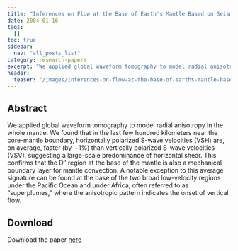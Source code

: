 ```yaml
---
title: "Inferences on Flow at the Base of Earth's Mantle Based on Seismic Anisotropy"
date: 2004-01-16
tags:
  []
toc: true
sidebar:
  nav: "all_posts_list"
category: research-papers
excerpt: "We applied global waveform tomography to model radial anisotropy in the whole mantle. We found that in the last few hundred kilometers near the core-mantle boundary, horizontally polarized S-wave velocities (VSH) are, on average, faster (by ∼1%) than vertically polarized S-wave velocities (VSV), suggesting a large-scale predominance of horizontal shear. This confirms that the D″ region at the base of the mantle is also a mechanical boundary layer for mantle convection. A notable exception to this average signature can be found at the base of the two broad low-velocity regions under the Pacific Ocean and under Africa, often referred to as “superplumes,” where the anisotropic pattern indicates the onset of vertical flow."
header:
  teaser: "/images/inferences-on-flow-at-the-base-of-earths-mantle-based-on-seismic-anisotropy/panning_rom.jpeg"
---
```


## Abstract 
We applied global waveform tomography to model radial anisotropy in the whole mantle. We found that in the last few hundred kilometers near the core-mantle boundary, horizontally polarized S-wave velocities (VSH) are, on average, faster (by ∼1%) than vertically polarized S-wave velocities (VSV), suggesting a large-scale predominance of horizontal shear. This confirms that the D″ region at the base of the mantle is also a mechanical boundary layer for mantle convection. A notable exception to this average signature can be found at the base of the two broad low-velocity regions under the Pacific Ocean and under Africa, often referred to as “superplumes,” where the anisotropic pattern indicates the onset of vertical flow.

## Download
Download the paper <a href="https://www.science.org/doi/full/10.1126/science.1091524" class="btn btn--success">here</a>
